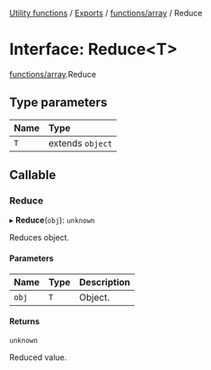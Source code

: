 [Utility functions](../index.md) / [Exports](../modules.md) / [functions/array](../modules/functions_array.md) / Reduce

# Interface: Reduce\<T\>

[functions/array](../modules/functions_array.md).Reduce

## Type parameters

| Name | Type |
| :------ | :------ |
| `T` | extends `object` |

## Callable

### Reduce

▸ **Reduce**(`obj`): `unknown`

Reduces object.

#### Parameters

| Name | Type | Description |
| :------ | :------ | :------ |
| `obj` | `T` | Object. |

#### Returns

`unknown`

Reduced value.
